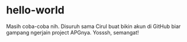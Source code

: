 # hello-world
Masih coba-coba nih.
Disuruh sama Cirul buat bikin akun di GitHub biar gampang ngerjain project APGnya.
Yosssh, semangat!


